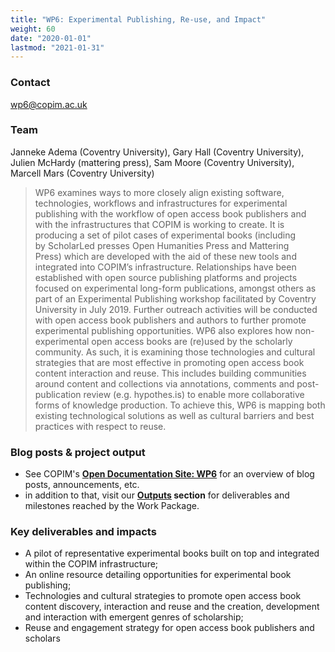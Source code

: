 ```yaml
---
title: "WP6: Experimental Publishing, Re-use, and Impact"
weight: 60
date: "2020-01-01"
lastmod: "2021-01-31"
---
```


### Contact

[wp6@copim.ac.uk](mailto:wp6@copim.ac.uk)  

### Team

Janneke Adema (Coventry University), Gary Hall (Coventry University), Julien McHardy (mattering press), Sam Moore (Coventry University), Marcell Mars (Coventry University)

> WP6 examines ways to more closely align existing software, technologies, workflows and infrastructures for experimental publishing with the workflow of open access book publishers and with the infrastructures that COPIM is working to create. It is producing a set of pilot cases of experimental books (including by ScholarLed presses Open Humanities Press and Mattering Press) which are developed with the aid of these new tools and integrated into COPIM’s infrastructure. Relationships have been established with open source publishing platforms and projects focused on experimental long-form publications, amongst others as part of an Experimental Publishing workshop facilitated by Coventry University in July 2019. Further outreach activities will be conducted with open access book publishers and authors to further promote experimental publishing opportunities. WP6 also explores how non-experimental open access books are (re)used by the scholarly community. As such, it is examining those technologies and cultural strategies that are most effective in promoting open access book content interaction and reuse. This includes building communities around content and collections via annotations, comments and post-publication review (e.g. hypothes.is) to enable more collaborative forms of knowledge production. To achieve this, WP6 is mapping both existing technological solutions as well as cultural barriers and best practices with respect to reuse.  


### Blog posts & project output

* See COPIM's **[Open Documentation Site: WP6](https://copim.pubpub.org/work-package-6)** for an overview of blog posts, announcements, etc.
* in addition to that, visit our **[Outputs](https://www.copim.ac.uk/about-us/outputs/) section** for deliverables and milestones reached by the Work Package.  


### Key deliverables and impacts

* A pilot of representative experimental books built on top and integrated within the COPIM infrastructure;
* An online resource detailing opportunities for experimental book publishing;
* Technologies and cultural strategies to promote open access book content discovery, interaction and reuse and the creation, development and interaction with emergent genres of scholarship;
* Reuse and engagement strategy for open access book publishers and scholars
